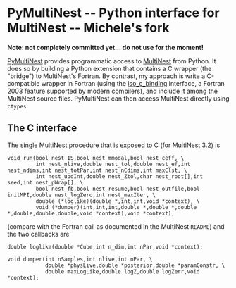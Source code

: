 PyMultiNest -- Python interface for MultiNest -- Michele's fork
===============================================================

**Note: not completely committed yet... do not use for the moment!**

[PyMultiNest](http://johannesbuchner.github.com/PyMultiNest) provides programmatic access to [MultiNest](http://ccpforge.cse.rl.ac.uk/gf/project/multinest) from Python. It does so by building a Python extension that contains a C wrapper (the "bridge") to MultiNest's Fortran. By contrast, my approach is write a C-compatible wrapper in Fortran (using the [iso_c_binding](http://fortran90.org/src/best-practices.html) interface, a Fortran 2003 feature supported by modern compilers), and include it among the MultiNest source files. PyMultiNest can then access MultiNest directly using `ctypes`.

The C interface
---------------

The single MultiNest procedure that is exposed to C (for MultiNest 3.2) is

    void run(bool nest_IS,bool nest_mmodal,bool nest_ceff, \
             int nest_nlive,double nest_tol,double nest_ef,int nest_ndims,int nest_totPar,int nest_nCdims,int maxClst, \
             int nest_updInt,double nest_Ztol,char nest_root[],int seed,int nest_pWrap[], \
             bool nest_fb,bool nest_resume,bool nest_outfile,bool initMPI,double nest_logZero,int nest_maxIter, \
             double (*loglike)(double *,int,int,void *context), \
             void (*dumper)(int,int,int,double *,double *,double *,double,double,double,void *context),void *context);

(compare with the Fortran call as documented in the MultiNest `README`) and the two callbacks are

    double loglike(double *Cube,int n_dim,int nPar,void *context);

    void dumper(int nSamples,int nlive,int nPar, \
                double *physLive,double *posterior,double *paramConstr, \
                double maxLogLike,double logZ,double logZerr,void *context);
